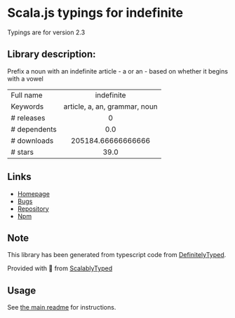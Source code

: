 
# Scala.js typings for indefinite

Typings are for version 2.3

## Library description:
Prefix a noun with an indefinite article - a or an - based on whether it begins with a vowel

|                    |                 |
| ------------------ | :-------------: |
| Full name          | indefinite |
| Keywords           | article, a, an, grammar, noun |
| # releases         | 0 |
| # dependents       | 0.0 |
| # downloads        | 205184.66666666666 |
| # stars            | 39.0 |

## Links
- [Homepage](https://github.com/tandrewnichols/indefinite)
- [Bugs](https://github.com/tandrewnichols/indefinite/issues)
- [Repository](https://github.com/tandrewnichols/indefinite)
- [Npm](https://www.npmjs.com/package/indefinite)
    


## Note
This library has been generated from typescript code from [DefinitelyTyped](https://definitelytyped.org).

Provided with :purple_heart: from [ScalablyTyped](https://github.com/oyvindberg/ScalablyTyped)

## Usage
See [the main readme](../../readme.md) for instructions.


